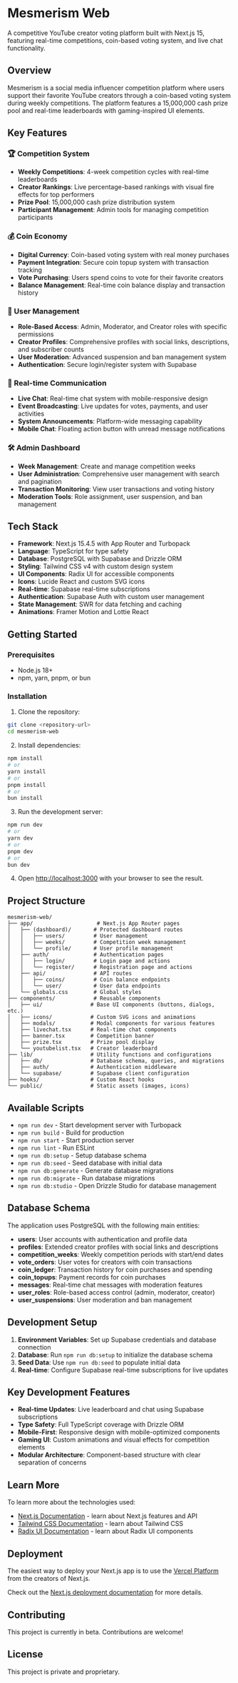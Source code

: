 # Mesmerism Web

A competitive YouTube creator voting platform built with Next.js 15, featuring real-time competitions, coin-based voting system, and live chat functionality.

## Overview

Mesmerism is a social media influencer competition platform where users support their favorite YouTube creators through a coin-based voting system during weekly competitions. The platform features a 15,000,000 cash prize pool and real-time leaderboards with gaming-inspired UI elements.

## Key Features

### 🏆 Competition System

- **Weekly Competitions**: 4-week competition cycles with real-time leaderboards
- **Creator Rankings**: Live percentage-based rankings with visual fire effects for top performers
- **Prize Pool**: 15,000,000 cash prize distribution system
- **Participant Management**: Admin tools for managing competition participants

### 💰 Coin Economy

- **Digital Currency**: Coin-based voting system with real money purchases
- **Payment Integration**: Secure coin topup system with transaction tracking
- **Vote Purchasing**: Users spend coins to vote for their favorite creators
- **Balance Management**: Real-time coin balance display and transaction history

### 👥 User Management

- **Role-Based Access**: Admin, Moderator, and Creator roles with specific permissions
- **Creator Profiles**: Comprehensive profiles with social links, descriptions, and subscriber counts
- **User Moderation**: Advanced suspension and ban management system
- **Authentication**: Secure login/register system with Supabase

### 💬 Real-time Communication

- **Live Chat**: Real-time chat system with mobile-responsive design
- **Event Broadcasting**: Live updates for votes, payments, and user activities
- **System Announcements**: Platform-wide messaging capability
- **Mobile Chat**: Floating action button with unread message notifications

### 🛠️ Admin Dashboard

- **Week Management**: Create and manage competition weeks
- **User Administration**: Comprehensive user management with search and pagination
- **Transaction Monitoring**: View user transactions and voting history
- **Moderation Tools**: Role assignment, user suspension, and ban management

## Tech Stack

- **Framework**: Next.js 15.4.5 with App Router and Turbopack
- **Language**: TypeScript for type safety
- **Database**: PostgreSQL with Supabase and Drizzle ORM
- **Styling**: Tailwind CSS v4 with custom design system
- **UI Components**: Radix UI for accessible components
- **Icons**: Lucide React and custom SVG icons
- **Real-time**: Supabase real-time subscriptions
- **Authentication**: Supabase Auth with custom user management
- **State Management**: SWR for data fetching and caching
- **Animations**: Framer Motion and Lottie React

## Getting Started

### Prerequisites

- Node.js 18+
- npm, yarn, pnpm, or bun

### Installation

1. Clone the repository:

```bash
git clone <repository-url>
cd mesmerism-web
```

2. Install dependencies:

```bash
npm install
# or
yarn install
# or
pnpm install
# or
bun install
```

3. Run the development server:

```bash
npm run dev
# or
yarn dev
# or
pnpm dev
# or
bun dev
```

4. Open [http://localhost:3000](http://localhost:3000) with your browser to see the result.

## Project Structure

```
mesmerism-web/
├── app/                    # Next.js App Router pages
│   ├── (dashboard)/       # Protected dashboard routes
│   │   ├── users/         # User management
│   │   ├── weeks/         # Competition week management
│   │   └── profile/       # User profile management
│   ├── auth/              # Authentication pages
│   │   ├── login/         # Login page and actions
│   │   └── register/      # Registration page and actions
│   ├── api/               # API routes
│   │   ├── coins/         # Coin balance endpoints
│   │   └── user/          # User data endpoints
│   └── globals.css        # Global styles
├── components/            # Reusable components
│   ├── ui/               # Base UI components (buttons, dialogs, etc.)
│   ├── icons/            # Custom SVG icons and animations
│   ├── modals/           # Modal components for various features
│   ├── livechat.tsx      # Real-time chat components
│   ├── banner.tsx        # Competition banner
│   ├── prize.tsx         # Prize pool display
│   └── youtubelist.tsx   # Creator leaderboard
├── lib/                  # Utility functions and configurations
│   ├── db/               # Database schema, queries, and migrations
│   ├── auth/             # Authentication middleware
│   └── supabase/         # Supabase client configuration
├── hooks/                # Custom React hooks
└── public/               # Static assets (images, icons)
```

## Available Scripts

- `npm run dev` - Start development server with Turbopack
- `npm run build` - Build for production
- `npm run start` - Start production server
- `npm run lint` - Run ESLint
- `npm run db:setup` - Setup database schema
- `npm run db:seed` - Seed database with initial data
- `npm run db:generate` - Generate database migrations
- `npm run db:migrate` - Run database migrations
- `npm run db:studio` - Open Drizzle Studio for database management

## Database Schema

The application uses PostgreSQL with the following main entities:

- **users**: User accounts with authentication and profile data
- **profiles**: Extended creator profiles with social links and descriptions
- **competition_weeks**: Weekly competition periods with start/end dates
- **vote_orders**: User votes for creators with coin transactions
- **coin_ledger**: Transaction history for coin purchases and spending
- **coin_topups**: Payment records for coin purchases
- **messages**: Real-time chat messages with moderation features
- **user_roles**: Role-based access control (admin, moderator, creator)
- **user_suspensions**: User moderation and ban management

## Development Setup

1. **Environment Variables**: Set up Supabase credentials and database connection
2. **Database**: Run `npm run db:setup` to initialize the database schema
3. **Seed Data**: Use `npm run db:seed` to populate initial data
4. **Real-time**: Configure Supabase real-time subscriptions for live updates

## Key Development Features

- **Real-time Updates**: Live leaderboard and chat using Supabase subscriptions
- **Type Safety**: Full TypeScript coverage with Drizzle ORM
- **Mobile-First**: Responsive design with mobile-optimized components
- **Gaming UI**: Custom animations and visual effects for competition elements
- **Modular Architecture**: Component-based structure with clear separation of concerns

## Learn More

To learn more about the technologies used:

- [Next.js Documentation](https://nextjs.org/docs) - learn about Next.js features and API
- [Tailwind CSS Documentation](https://tailwindcss.com/docs) - learn about Tailwind CSS
- [Radix UI Documentation](https://www.radix-ui.com/) - learn about Radix UI components

## Deployment

The easiest way to deploy your Next.js app is to use the [Vercel Platform](https://vercel.com/new?utm_medium=default-template&filter=next.js&utm_source=create-next-app&utm_campaign=create-next-app-readme) from the creators of Next.js.

Check out the [Next.js deployment documentation](https://nextjs.org/docs/app/building-your-application/deploying) for more details.

## Contributing

This project is currently in beta. Contributions are welcome!

## License

This project is private and proprietary.

